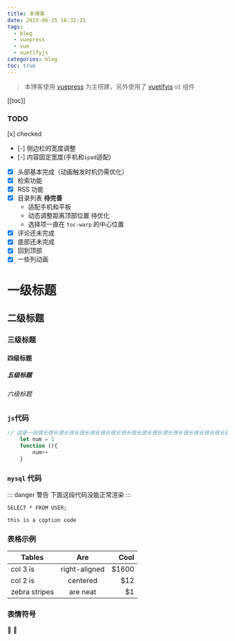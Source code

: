 ```yaml
---
title: 本博客
date: 2019-06-25 16:32:23
tags:
  - blog
  - vuepress
  - vue
  - vuetifyjs
categories: blog
toc: true
---
```



> 本博客使用 [vuepress](https://v1.vuepress.vuejs.org/zh/) 为主搭建，另外使用了 [vuetifyjs](https://vuetifyjs.com/zh-Hans) `UI` 组件

<!-- more -->

[[toc]]

### TODO

[x] checked

- [-] 侧边栏的宽度调整
- [-] 内容固定宽度(手机和`ipad`适配)
- [X] 头部基本完成（动画触发时机仍需优化）
- [X] 检索功能
- [X] RSS 功能
- [X] 目录列表 **待完善**
	- 适配手机和平板
	- 动态调整距离顶部位置 待优化
	- 选择项一直在 `toc-warp` 的中心位置
- [X] 评论还未完成
- [X] 底部还未完成
- [X] 回到顶部
- [X] 一些列动画

# 一级标题

## 二级标题

### 三级标题

#### 四级标题

##### 五级标题

###### 六级标题


### `js`代码

``` js {2}
// 这是一段很长很长很长很长很长很长很长很长很长很长很长很长很长很长很长很长很长很长很长很长很长很长很长很长很长很长很长很长很长很长很长很长长很长很长很长很长很长很长长很长很长很长很长很长很长长很长很长很长很长很长很长长很长很长很长很长很长很长长很长很长很长很长很长很长长很长很长很长很长很长很长长很长很长很长很长很长很长长很长很长很长很长很长很长长很长很长很长很长很长很长长很长很长很长很长很长很长长很长很长很长很长很长很长长很长很长很长很长很长很长长很长很长很长很长很长很长长很长很长很长很长很长很长长很长很长很长很长很长很长很长很长很长很长很长的注释
	let num = 1
	function (){
		num++
	}
```

### `mysql` 代码

::: danger 警告
下面这段代码没能正常渲染
:::
``` mysql
SELECT * FROM USER;
```


	this is a coption code


### 表格示例

| Tables        | Are           | Cool  |
| ------------- |:-------------:| -----:|
| col 3 is      | right-aligned | $1600 |
| col 2 is      | centered      |   $12 |
| zebra stripes | are neat      |    $1 |

### 表情符号

:tada: :100: